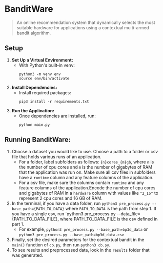 # BanditWare

> An online recommendation system that dynamically selects the most suitable hardware for applications using a contextual multi-armed bandit algorithm.

## Setup
1. **Set Up a Virtual Environment:**
    - With Python's built-in venv:
      ```
      python3 -m venv env
      source env/bin/activate
      ```
2. **Install Dependencies:**
    - Install  required packages:
      ```
      pip3 install -r requirements.txt
      ```
3. **Run the Application:**
    - Once dependencies are installed, run:
      ```
      python main.py
      ```

## Running BanditWare:
1. Choose a dataset you would like to use. Choose a path to a folder or csv file that holds various runs of an application.
    - For a folder, label subfolders as follows: `{n}cores_{m}gb`, where `n` is the number of cpu cores and `m` is the number of gigabytes of RAM that the application was run on. Make sure all csv files in subfolders have a `runtime` column and any feature columns of the application.
    - For a csv file, make sure the columns contain `runtime` and any feature columns of the application.Encode the number of cpu cores and gigabytes of RAM in a `hardware` column with values like `"2_16"` to represent 2 cpu cores and 16 GB of RAM.
2. In the terminal, if you have a data folder, run `python3 pre_process.py --base_path={PATH_TO_DATA}` where `PATH_TO_DATA` is the path from step 1. If you have a single csv, run `python3 pre_process.py --data_file={PATH_TO_DATA_FILE}, where PATH_TO_DATA_FILE is the csv defined in part 1.
    - For example, `python3 pre_process.py --base_path=bp3d_data` or `python3 pre_process.py --base_path=bp3d_data.csv`
3. Finally, set the desired parameters for the contextual bandit in the `main()` function of `cb.py`, then run `python3 cb.py`.
4. To see results and preprocessed data, look in the `results` folder that was generated.
